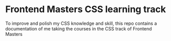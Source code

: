# Frontend Masters CSS learning track
To improve and polish my CSS knowledge and skill, this repo contains a documentation of me taking the courses in the CSS track of Frontend Masters
